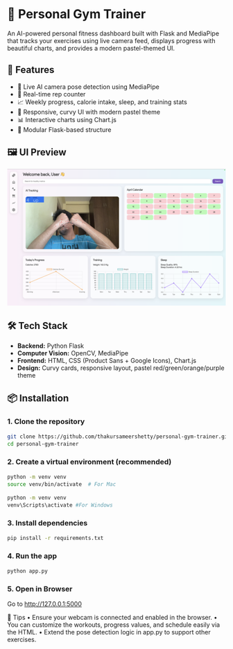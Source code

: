 # 💪 Personal Gym Trainer

An AI-powered personal fitness dashboard built with Flask and MediaPipe that tracks your exercises using live camera feed, displays progress with beautiful charts, and provides a modern pastel-themed UI.

## 🚀 Features

- 🎥 Live AI camera pose detection using MediaPipe
- 🔄 Real-time rep counter
- 📈 Weekly progress, calorie intake, sleep, and training stats
- 🧠 Responsive, curvy UI with modern pastel theme
- 📊 Interactive charts using Chart.js
- 🧩 Modular Flask-based structure

## 🖼️ UI Preview

![Dashboard Screenshot](preview.png)

## 🛠️ Tech Stack

- **Backend:** Python Flask
- **Computer Vision:** OpenCV, MediaPipe
- **Frontend:** HTML, CSS (Product Sans + Google Icons), Chart.js
- **Design:** Curvy cards, responsive layout, pastel red/green/orange/purple theme

## 📦 Installation

### 1. Clone the repository

```bash
git clone https://github.com/thakursameershetty/personal-gym-trainer.git
cd personal-gym-trainer
```

### 2. Create a virtual environment (recommended)

```bash #for Mac
python -m venv venv
source venv/bin/activate  # For Mac
```

```bash #for Windows
python -m venv venv
venv\Scripts\activate #For Windows
```

### 3. Install dependencies

```bash
pip install -r requirements.txt
```

### 4. Run the app

```bash
python app.py
```

### 5. Open in Browser
Go to http://127.0.0.1:5000

🧠 Tips
	•	Ensure your webcam is connected and enabled in the browser.
	•	You can customize the workouts, progress values, and schedule easily via the HTML.
	•	Extend the pose detection logic in app.py to support other exercises.